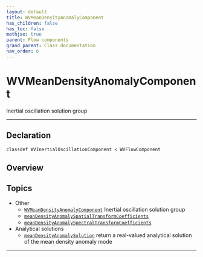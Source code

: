```yaml
---
layout: default
title: WVMeanDensityAnomalyComponent
has_children: false
has_toc: false
mathjax: true
parent: Flow components
grand_parent: Class documentation
nav_order: 6
---
```


#  WVMeanDensityAnomalyComponent

Inertial oscillation solution group


---

## Declaration

<div class="language-matlab highlighter-rouge"><div class="highlight"><pre class="highlight"><code>classdef WVInertialOscillationComponent < WVFlowComponent</code></pre></div></div>

## Overview
 
  


## Topics
+ Other
  + [`WVMeanDensityAnomalyComponent`](/classes/flow-components/wvmeandensityanomalycomponent/wvmeandensityanomalycomponent.html) Inertial oscillation solution group
  + [`meanDensityAnomalySpatialTransformCoefficients`](/classes/flow-components/wvmeandensityanomalycomponent/meandensityanomalyspatialtransformcoefficients.html) 
  + [`meanDensityAnomalySpectralTransformCoefficients`](/classes/flow-components/wvmeandensityanomalycomponent/meandensityanomalyspectraltransformcoefficients.html) 
+ Analytical solutions
  + [`meanDensityAnomalySolution`](/classes/flow-components/wvmeandensityanomalycomponent/meandensityanomalysolution.html) return a real-valued analytical solution of the mean density anomaly mode


---